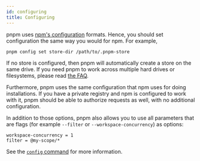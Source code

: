 ```yaml
---
id: configuring
title: Configuring
---
```


pnpm uses [npm's configuration] formats. Hence, you should set configuration
the same way you would for npm. For example,

```
pnpm config set store-dir /path/to/.pnpm-store
```

If no store is configured, then pnpm will automatically create a store on the
same drive. If you need pnpm to work across multiple hard drives or filesystems,
please read [the FAQ].

Furthermore, pnpm uses the same configuration that npm uses for doing
installations. If you have a private registry and npm is configured to work with
it, pnpm should be able to authorize requests as well, with no additional
configuration.

In addition to those options, pnpm also allows you to use all parameters that
are flags (for example `--filter` or `--workspace-concurrency`) as options:

```
workspace-concurrency = 1
filter = @my-scope/*
```

See the [`config` command] for more information.

[npm's configuration]: https://docs.npmjs.com/misc/config
[the FAQ]: faq#does-pnpm-work-across-multiple-hard-drives-or-filesystems
[`config` command]: cli/config
